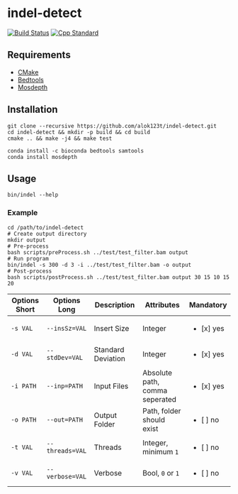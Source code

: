 # indel-detect

[![Build Status](https://travis-ci.com/alok123t/indel-detect.svg?token=4hAKK2irggAzvcM7yK4z&branch=master)](https://travis-ci.com/alok123t/indel-detect)
[![Cpp Standard](https://img.shields.io/badge/C%2B%2B-11-blue.svg)](https://en.wikipedia.org/wiki/C%2B%2B11)

## Requirements
* [CMake](https://cmake.org/download/)
* [Bedtools](https://bedtools.readthedocs.io/en/latest/content/installation.html)
* [Mosdepth](https://github.com/brentp/mosdepth#installation)

## Installation
```shell
git clone --recursive https://github.com/alok123t/indel-detect.git
cd indel-detect && mkdir -p build && cd build
cmake .. && make -j4 && make test
```

```shell
conda install -c bioconda bedtools samtools
conda install mosdepth
```

## Usage
```shell
bin/indel --help
```

### Example
```shell
cd /path/to/indel-detect
# Create output directory
mkdir output
# Pre-process
bash scripts/preProcess.sh ../test/test_filter.bam output
# Run program
bin/indel -s 300 -d 3 -i ../test/test_filter.bam -o output
# Post-process
bash scripts/postProcess.sh ../test/test_filter.bam output 30 15 10 15 20
```

| Options Short | Options Long | Description | Attributes | Mandatory |
| --- | --- | --- | --- | --- |
| `-s VAL` | `--insSz=VAL` | Insert Size | Integer | <ul><li>[x] yes</li></ul> |
| `-d VAL` | `--stdDev=VAL` | Standard Deviation | Integer | <ul><li>[x] yes</li></ul> |
| `-i PATH` | `--inp=PATH` | Input Files | Absolute path, comma seperated | <ul><li>[x] yes</li></ul> |
| `-o PATH` | `--out=PATH` | Output Folder | Path, folder should exist | <ul><li>[ ] no</li></ul> |
| `-t VAL` | `--threads=VAL` | Threads | Integer, minimum `1` | <ul><li>[ ] no</li></ul> |
| `-v VAL` | `--verbose=VAL` | Verbose | Bool, `0` or `1` | <ul><li>[ ] no</li></ul> |
